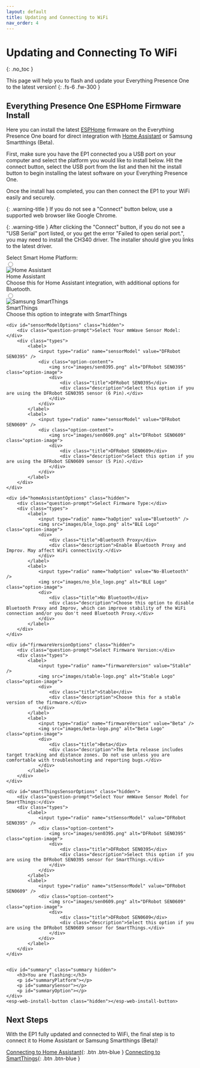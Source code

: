 ```yaml
---
layout: default
title: Updating and Connecting to WiFi
nav_order: 4
---
```


# Updating and Connecting To WiFi

{: .no_toc }

This page will help you to flash and update your Everything Presence One to the latest version!
{: .fs-6 .fw-300 }

## Everything Presence One ESPHome Firmware Install

Here you can install the latest [ESPHome](https://esphome.io) firmware on the Everything Presence One board for direct integration with [Home Assistant](https://home-assistant.io) or Samsung Smartthings (Beta).

First, make sure you have the EP1 connected you a USB port on your computer and select the platform you would like to install below. Hit the connect button, select the USB port from the list and then hit the install button to begin installing the latest software on your Everything Presence One.

Once the install has completed, you can then connect the EP1 to your WiFi easily and securely.

{: .warning-title }
If you do not see a "Connect" button below, use a supported web browser like Google Chrome.

{: .warning-title }
After clicking the "Connect" button, if you do not see a "USB Serial" port listed, or you get the error "Failed to open serial port.", you may need to install the CH340 driver. The installer should give you links to the latest driver.

<div class="container">
    <div class="question-prompt">Select Smart Home Platform:</div>
    <div class="types">
        <label>
            <input type="radio" name="platform" value="Home Assistant" />
            <div class="option-content">
                <img src="images/home-assistant-logo.png" alt="Home Assistant" class="option-image">
                <div>
                    <div class="title">Home Assistant</div>
                    <div class="description">Choose this for Home Assistant integration, with additional options for Bluetooth.</div>
                </div>
            </div>
        </label>
        <label>
            <input type="radio" name="platform" value="Smartthings" />
            <div class="option-content">
                <img src="images/everything-presence-one-st.png" alt="Samsung SmartThings" class="option-image">
                <div>
                    <div class="title">SmartThings</div>
                    <div class="description">Choose this option to integrate with SmartThings</div>
                </div>
            </div>
        </label>
    </div>

    <div id="sensorModelOptions" class="hidden">
        <div class="question-prompt">Select Your mmWave Sensor Model:</div>
        <div class="types">
            <label>
                <input type="radio" name="sensorModel" value="DFRobot SEN0395" />
                <div class="option-content">
                    <img src="images/sen0395.png" alt="DFRobot SEN0395" class="option-image">
                    <div>
                        <div class="title">DFRobot SEN0395</div>
                        <div class="description">Select this option if you are using the DFRobot SEN0395 sensor (6 Pin).</div>
                    </div>
                </div>
            </label>
            <label>
                <input type="radio" name="sensorModel" value="DFRobot SEN0609" />
                <div class="option-content">
                    <img src="images/sen0609.png" alt="DFRobot SEN0609" class="option-image">
                    <div>
                        <div class="title">DFRobot SEN0609</div>
                        <div class="description">Select this option if you are using the DFRobot SEN0609 sensor (5 Pin).</div>
                    </div>
                </div>
            </label>
        </div>
    </div>

    <div id="homeAssistantOptions" class="hidden">
        <div class="question-prompt">Select Firmware Type:</div>
        <div class="types">
            <label>
                <input type="radio" name="haOption" value="Bluetooth" />
                <img src="images/ble_logo.png" alt="BLE Logo" class="option-image">
                <div>
                    <div class="title">Bluetooth Proxy</div>
                    <div class="description">Enable Bluetooth Proxy and Improv. May affect WiFi connectivity.</div>
                </div>
            </label>
            <label>
                <input type="radio" name="haOption" value="No-Bluetooth" />
                <img src="images/no_ble_logo.png" alt="BLE Logo" class="option-image">
                <div>
                    <div class="title">No Bluetooth</div>
                    <div class="description">Choose this option to disable Bluetooth Proxy and Improv, which can improve stability of the WiFi connection and/or you don't need Bluetooth Proxy.</div>
                </div>
            </label>
        </div>
    </div>

    <div id="firmwareVersionOptions" class="hidden">
        <div class="question-prompt">Select Firmware Version:</div>
        <div class="types">
            <label>
                <input type="radio" name="firmwareVersion" value="Stable" />
                <img src="images/stable-logo.png" alt="Stable Logo" class="option-image">
                <div>
                    <div class="title">Stable</div>
                    <div class="description">Choose this for a stable version of the firmware.</div>
                </div>
            </label>
            <label>
                <input type="radio" name="firmwareVersion" value="Beta" />
                <img src="images/beta-logo.png" alt="Beta Logo" class="option-image">
                <div>
                    <div class="title">Beta</div>
                    <div class="description">The Beta release includes target tracking and distance zones. Do not use unless you are comfortable with troubleshooting and reporting bugs.</div>
                </div>
            </label>
        </div>
    </div>

    <div id="smartThingsSensorOptions" class="hidden">
        <div class="question-prompt">Select Your mmWave Sensor Model for SmartThings:</div>
        <div class="types">
            <label>
                <input type="radio" name="stSensorModel" value="DFRobot SEN0395" />
                <div class="option-content">
                    <img src="images/sen0395.png" alt="DFRobot SEN0395" class="option-image">
                    <div>
                        <div class="title">DFRobot SEN0395</div>
                        <div class="description">Select this option if you are using the DFRobot SEN0395 sensor for SmartThings.</div>
                    </div>
                </div>
            </label>
            <label>
                <input type="radio" name="stSensorModel" value="DFRobot SEN0609" />
                <div class="option-content">
                    <img src="images/sen0609.png" alt="DFRobot SEN0609" class="option-image">
                    <div>
                        <div class="title">DFRobot SEN0609</div>
                        <div class="description">Select this option if you are using the DFRobot SEN0609 sensor for SmartThings.</div>
                    </div>
                </div>
            </label>
        </div>
    </div>


    <div id="summary" class="summary hidden">
        <h3>You are flashing:</h3>
        <p id="summaryPlatform"></p>
        <p id="summarySensor"></p>
        <p id="summaryOption"></p>
    </div>
    <esp-web-install-button class="hidden"></esp-web-install-button>
</div>

## Next Steps

With the EP1 fully updated and connected to WiFi, the final step is to connect it to Home Assistant or Samsung Smartthings (Beta)!

[Connecting to Home Assistant](https://everythingsmarthome.github.io/everything-presence-one/Home%20Assistant/connecting-home-assistant.html){: .btn .btn-blue }
[Connecting to SmartThings](https://everythingsmarthome.github.io/everything-presence-one/SmartThings/smartthings-driver.html){: .btn .btn-blue }

<script
  type="module"
  src="https://unpkg.com/esp-web-tools@10/dist/web/install-button.js?module"
></script>

<script>
document.addEventListener("DOMContentLoaded", function() {
    const homeAssistantOptions = document.getElementById("homeAssistantOptions");
    const sensorModelOptions = document.getElementById("sensorModelOptions");
    const smartThingsSensorOptions = document.getElementById("smartThingsSensorOptions");
    const firmwareVersionOptions = document.getElementById("firmwareVersionOptions");
    const summary = document.getElementById("summary");
    const installButton = document.querySelector("esp-web-install-button");

    function clearAndHideOptions() {
        homeAssistantOptions.classList.add("hidden");
        sensorModelOptions.classList.add("hidden");
        smartThingsSensorOptions.classList.add("hidden");
        firmwareVersionOptions.classList.add("hidden");
        summary.classList.add("hidden");
        installButton.classList.add("hidden");
    }

    function handleRadioButtonChange(event, groupSelector) {
        document.querySelectorAll(groupSelector + ' label').forEach(label => {
            label.classList.remove('selected-option');
        });
        event.target.closest('label').classList.add('selected-option');
    }

    document.querySelectorAll('input[name="platform"]').forEach(radio => {
        radio.addEventListener("change", function() {
            handleRadioButtonChange(event, '.types');
            clearAndHideOptions();
            if (this.value === "Home Assistant") {
                sensorModelOptions.classList.remove("hidden");
            } else if (this.value === "Smartthings") {
                smartThingsSensorOptions.classList.remove("hidden");
            }
        });
    });

    document.querySelectorAll('input[name="sensorModel"]').forEach(radio => {
        radio.addEventListener("change", function() {
            handleRadioButtonChange(event, '#sensorModelOptions .types');
            homeAssistantOptions.classList.remove("hidden");
        });
    });

    document.querySelectorAll('input[name="stSensorModel"]').forEach(radio => {
        radio.addEventListener("change", function() {
            handleRadioButtonChange(event, '#smartThingsSensorOptions .types');
            updateSummary("Smartthings", this.value, "Stable");
        });
    });

    document.querySelectorAll('input[name="haOption"]').forEach(radio => {
        radio.addEventListener("change", function() {
            handleRadioButtonChange(event, '#homeAssistantOptions .types');
            firmwareVersionOptions.classList.remove("hidden");
        });
    });

    document.querySelectorAll('input[name="firmwareVersion"]').forEach(radio => {
        radio.addEventListener("change", function() {
            handleRadioButtonChange(event, '#firmwareVersionOptions .types');
            const selectedVersion = this.value;
            const selectedOption = document.querySelector('input[name="haOption"]:checked').value;
            const selectedSensorModel = document.querySelector('input[name="sensorModel"]:checked').value;
            updateSummary("Home Assistant", selectedSensorModel, `${selectedOption} - ${selectedVersion}`);
        });
    });

    function updateSummary(platform, sensorModel, firmware) {
        document.getElementById("summaryPlatform").textContent = "Platform: " + platform;
        document.getElementById("summarySensor").textContent = "Sensor Model: " + sensorModel;
        document.getElementById("summaryOption").textContent = "Firmware: " + firmware;
        summary.classList.remove("hidden");
        installButton.classList.remove("hidden");

        let manifestUrl = determineManifestUrl(platform, sensorModel, firmware);
        installButton.setAttribute("manifest", manifestUrl);
    }

    function determineManifestUrl(platform, sensorModel, firmware) {
    let manifestUrl = "";
    if (platform === "Home Assistant") {
        if (sensorModel === "DFRobot SEN0395") {
            if (firmware === "Bluetooth - Stable") {
                manifestUrl = "https://everythingsmarthome.github.io/everything-presence-one/everything-presence-one-ble-manifest.json";
            } else if (firmware === "Bluetooth - Beta") {
                manifestUrl = "https://everythingsmarthome.github.io/everything-presence-one/everything-presence-one-ha-ble-beta-manifest.json";
            } else if (firmware === "No-Bluetooth - Stable") {
                manifestUrl = "https://everythingsmarthome.github.io/everything-presence-one/everything-presence-one-manifest.json";
            } else if (firmware === "No-Bluetooth - Beta") {
                manifestUrl = "https://everythingsmarthome.github.io/everything-presence-one/everything-presence-one-ha-beta-manifest.json";
            }
        } else if (sensorModel === "DFRobot SEN0609") {
            if (firmware === "Bluetooth - Stable") {
                manifestUrl = "https://everythingsmarthome.github.io/everything-presence-one/everything-presence-one-sen0609-ble-manifest.json";
            } else if (firmware === "No-Bluetooth - Stable") {
                manifestUrl = "https://everythingsmarthome.github.io/everything-presence-one/everything-presence-one-sen0609-manifest.json";
            } else if (firmware === "Bluetooth - Beta") {
                manifestUrl = "https://everythingsmarthome.github.io/everything-presence-one/everything-presence-one-sen0609-ble-manifest.json";
            } else if (firmware === "No-Bluetooth - Beta") {
                manifestUrl = "https://everythingsmarthome.github.io/everything-presence-one/everything-presence-one-sen0609-manifest.json";
            }
        }
    } else if (platform === "Smartthings") {
        if (sensorModel === "DFRobot SEN0395") {
            manifestUrl = "https://everythingsmarthome.github.io/everything-presence-one/everything-presence-one-st-manifest.json";
        } else if (sensorModel === "DFRobot SEN0609") {
            manifestUrl = "https://everythingsmarthome.github.io/everything-presence-one/everything-presence-one-sen0609-st-manifest.json";
        }
    }
    return manifestUrl;
}

});
</script>
